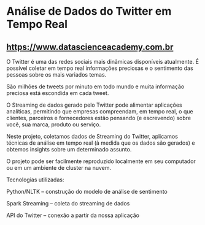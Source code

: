 # Análise de Dados do Twitter em Tempo Real
## https://www.datascienceacademy.com.br

O Twitter é uma das redes sociais mais dinâmicas disponíveis atualmente. É possível coletar em tempo real informações preciosas e o sentimento das pessoas sobre os mais variados temas. 

São milhões de tweets por minuto em todo mundo e muita informação preciosa está escondida em cada tweet.

O Streaming de dados gerado pelo Twitter pode alimentar aplicações analíticas, permitindo que empresas compreendam, em tempo real, o que clientes, parceiros e fornecedores estão pensando (e escrevendo) sobre você, sua marca, produto ou serviço.

Neste  projeto, coletamos dados de Streaming do Twitter, aplicamos técnicas de análise em tempo real (à medida que os dados são gerados) e obtemos insights sobre um determinado assunto. 

O projeto pode ser facilmente reproduzido localmente em seu computador ou em um ambiente de cluster na nuvem. 

Tecnologias utilizadas:

Python/NLTK – construção do modelo de análise de sentimento

Spark Streaming – coleta do streaming de dados

API do Twitter – conexão a partir da nossa aplicação
